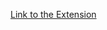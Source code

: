 [Link to the Extension](https://marketplace.visualstudio.com/items?itemName=SpoinkOSDevs.spoink-vscode-extension)
